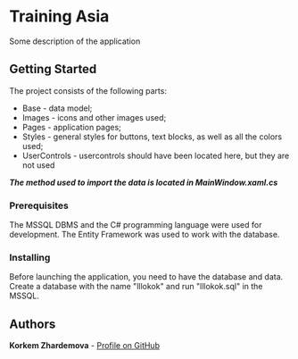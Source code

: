 # Training Asia

Some description of the application

## Getting Started

The project consists of the following parts: 

* Base - data model; 
* Images - icons and other images used; 
* Pages - application pages; 
* Styles - general styles for buttons, text blocks, as well as all the colors used;
* UserControls - usercontrols should have been located here, but they are not used

_**The method used to import the data is located in MainWindow.xaml.cs**_

### Prerequisites

The MSSQL DBMS and the C# programming language were used for development.
The Entity Framework was used to work with the database.

### Installing

Before launching the application, you need to have the database and data. Create a database with the name "lllokok" and run "lllokok.sql" in the MSSQL. 

## Authors

**Korkem Zhardemova** - [Profile on GitHub](https://github.com/kkorkemm)
